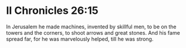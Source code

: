 # II Chronicles 26:15

In Jerusalem he made machines, invented by skillful men, to be on the towers and the corners, to shoot arrows and great stones. And his fame spread far, for he was marvelously helped, till he was strong.

